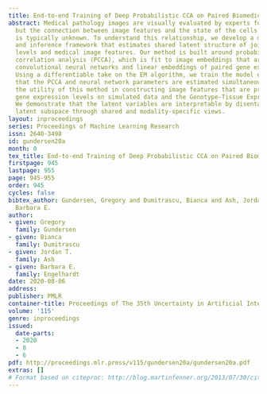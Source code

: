 ```yaml
---
title: End-to-end Training of Deep Probabilistic CCA on Paired Biomedical Observations
abstract: Medical pathology images are visually evaluated by experts for disease diagnosis,
  but the connection between image features and the state of the cells in an image
  is typically unknown. To understand this relationship, we develop a multimodal modeling
  and inference framework that estimates shared latent structure of joint gene expression
  levels and medical image features. Our method is built around probabilistic canonical
  correlation analysis (PCCA), which is fit to image embeddings that are learned using
  convolutional neural networks and linear embeddings of paired gene expression data.
  Using a differentiable take on the EM algorithm, we train the model end-to-end so
  that the PCCA and neural network parameters are estimated simultaneously. We demonstrate
  the utility of this method in constructing image features that are predictive of
  gene expression levels on simulated data and the Genotype-Tissue Expression data.
  We demonstrate that the latent variables are interpretable by disentangling the
  latent subspace through shared and modality-specific views.
layout: inproceedings
series: Proceedings of Machine Learning Research
issn: 2640-3498
id: gundersen20a
month: 0
tex_title: End-to-end Training of Deep Probabilistic CCA on Paired Biomedical Observations
firstpage: 945
lastpage: 955
page: 945-955
order: 945
cycles: false
bibtex_author: Gundersen, Gregory and Dumitrascu, Bianca and Ash, Jordan T. and Engelhardt,
  Barbara E.
author:
- given: Gregory
  family: Gundersen
- given: Bianca
  family: Dumitrascu
- given: Jordan T.
  family: Ash
- given: Barbara E.
  family: Engelhardt
date: 2020-08-06
address: 
publisher: PMLR
container-title: Proceedings of The 35th Uncertainty in Artificial Intelligence Conference
volume: '115'
genre: inproceedings
issued:
  date-parts:
  - 2020
  - 8
  - 6
pdf: http://proceedings.mlr.press/v115/gundersen20a/gundersen20a.pdf
extras: []
# Format based on citeproc: http://blog.martinfenner.org/2013/07/30/citeproc-yaml-for-bibliographies/
---
```

